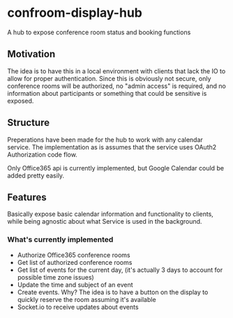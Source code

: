 # confroom-display-hub
A hub to expose conference room status and booking functions

## Motivation
The idea is to have this in a local environment with clients that lack the IO to allow for proper authentication.
Since this is obviously not secure, only conference rooms will be authorized, no "admin access" is required, and no information about participants or something that could be sensitive is exposed.

## Structure
Preperations have been made for the hub to work with any calendar service. 
The implementation as is assumes that the service uses OAuth2 Authorization code flow. 

Only Office365 api is currently implemented, but Google Calendar could be added pretty easily.

## Features
Basically expose basic calendar information and functionality to clients, while being agnostic about what Service is used in the background.

### What's currently implemented
- Authorize Office365 conference rooms
- Get list of authorized conference rooms
- Get list of events for the current day, (it's actually 3 days to account for possible time zone issues)
- Update the time and subject of an event
- Create events. Why? The idea is to have a button on the display to quickly reserve the room assuming it's available
- Socket.io to receive updates about events